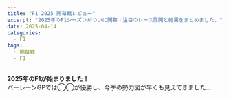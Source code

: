 ```yaml
---
title: "F1 2025 開幕戦レビュー"
excerpt: "2025年のF1シーズンがついに開幕！注目のレース展開と結果をまとめました。"
date: 2025-04-14
categories:
  - F1
tags:
  - 開幕戦
  - F1
---
```


**2025年のF1が始まりました！**  
バーレーンGPでは◯◯が優勝し、今季の勢力図が早くも見えてきました…
